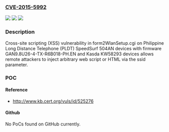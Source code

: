 ### [CVE-2015-5992](https://cve.mitre.org/cgi-bin/cvename.cgi?name=CVE-2015-5992)
![](https://img.shields.io/static/v1?label=Product&message=n%2Fa&color=blue)
![](https://img.shields.io/static/v1?label=Version&message=n%2Fa&color=blue)
![](https://img.shields.io/static/v1?label=Vulnerability&message=n%2Fa&color=brighgreen)

### Description

Cross-site scripting (XSS) vulnerability in form2WlanSetup.cgi on Philippine Long Distance Telephone (PLDT) SpeedSurf 504AN devices with firmware GAN9.8U26-4-TX-R6B018-PH.EN and Kasda KW58293 devices allows remote attackers to inject arbitrary web script or HTML via the ssid parameter.

### POC

#### Reference
- http://www.kb.cert.org/vuls/id/525276

#### Github
No PoCs found on GitHub currently.

